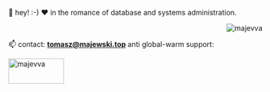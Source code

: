 👋 hey! :-)
❤️ in the romance of database and systems administration.
<p align="right"> <img src="https://komarev.com/ghpvc/?username=majevva&label=%F0%9F%8C%8D&color=2287a0&style=flat-square" alt="majevva" /> </p>


📫 contact: **tomasz@majewski.top**
anti global-warm support:
<p><a href="https://www.buymeacoffee.com/majevva"> <img align="left" src="https://cdn.buymeacoffee.com/buttons/v2/default-yellow.png" height="50" width="110" alt="majevva" /></a></p><br><br>


